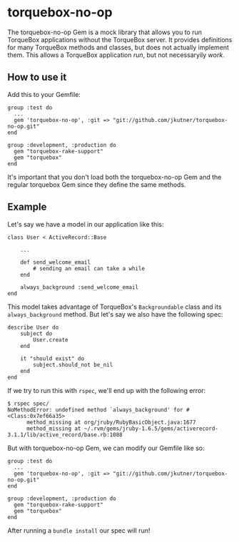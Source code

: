 torquebox-no-op
===============

The torquebox-no-op Gem is a mock library that allows you to run TorqueBox applications without the TorqueBox server. It
provides definitions for many TorqueBox methods and classes, but does not actually implement them.  This allows a
TorqueBox application *run*, but not necessaryily *work*.

## How to use it
Add this to your Gemfile:

    group :test do
      ...
      gem 'torquebox-no-op', :git => "git://github.com/jkutner/torquebox-no-op.git"
    end

    group :development, :production do
      gem "torquebox-rake-support"
      gem "torquebox"
    end

It's important that you don't load both the torquebox-no-op Gem and the regular torquebox Gem since they define the
same methods.

## Example
Let's say we have a model in our application like this:

    class User < ActiveRecord::Base

        ...

        def send_welcome_email
            # sending an email can take a while
        end

        always_background :send_welcome_email
    end

This model takes advantage of TorqueBox's `Backgroundable` class and its `always_background` method.  But let's say we
also have the following spec:

    describe User do
        subject do
            User.create
        end

        it "should exist" do
            subject.should_not be_nil
        end
    end

If we try to run this with `rspec`, we'll end up with the following error:

    $ rspec spec/
    NoMethodError: undefined method `always_background' for #<Class:0x7ef66a35>
          method_missing at org/jruby/RubyBasicObject.java:1677
          method_missing at ~/.rvm/gems/jruby-1.6.5/gems/activerecord-3.1.1/lib/active_record/base.rb:1088

But with torquebox-no-op Gem, we can modify our Gemfile like so:

    group :test do
      ...
      gem 'torquebox-no-op', :git => "git://github.com/jkutner/torquebox-no-op.git"
    end

    group :development, :production do
      gem "torquebox-rake-support"
      gem "torquebox"
    end

After running a `bundle install` our spec will run!


